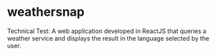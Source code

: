 # weathersnap
Technical Test: A web application developed in ReactJS that queries a weather service and displays the result in the language selected by the user.
